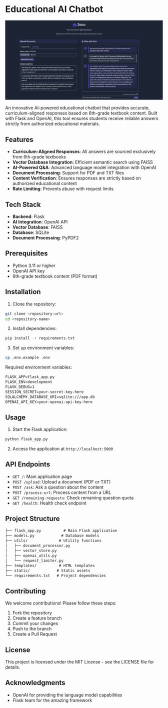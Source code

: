 # Educational AI Chatbot

![Chatbot Thumbnail](thumb.png)

An innovative AI-powered educational chatbot that provides accurate, curriculum-aligned responses based on 6th-grade textbook content. Built with Flask and OpenAI, this tool ensures students receive reliable answers strictly from authorized educational materials.

## Features

- **Curriculum-Aligned Responses**: All answers are sourced exclusively from 6th-grade textbooks
- **Vector Database Integration**: Efficient semantic search using FAISS
- **AI-Powered Q&A**: Advanced language model integration with OpenAI
- **Document Processing**: Support for PDF and TXT files
- **Content Verification**: Ensures responses are strictly based on authorized educational content
- **Rate Limiting**: Prevents abuse with request limits

## Tech Stack

- **Backend**: Flask
- **AI Integration**: OpenAI API
- **Vector Database**: FAISS
- **Database**: SQLite
- **Document Processing**: PyPDF2

## Prerequisites

- Python 3.11 or higher
- OpenAI API key
- 6th-grade textbook content (PDF format)

## Installation

1. Clone the repository:
```bash
git clone <repository-url>
cd <repository-name>
```

2. Install dependencies:
```bash
pip install -r requirements.txt
```

3. Set up environment variables:
```bash
cp .env.example .env
```

Required environment variables:
```env
FLASK_APP=flask_app.py
FLASK_ENV=development
FLASK_DEBUG=1
SESSION_SECRET=your-secret-key-here
SQLALCHEMY_DATABASE_URI=sqlite:///app.db
OPENAI_API_KEY=your-openai-api-key-here
```

## Usage

1. Start the Flask application:
```bash
python flask_app.py
```

2. Access the application at `http://localhost:5000`

## API Endpoints

- `GET /`: Main application page
- `POST /upload`: Upload a document (PDF or TXT)
- `POST /ask`: Ask a question about the content
- `POST /process-url`: Process content from a URL
- `GET /remaining-requests`: Check remaining question quota
- `GET /health`: Health check endpoint

## Project Structure

```
├── flask_app.py          # Main Flask application
├── models.py            # Database models
├── utils/              # Utility functions
│   ├── document_processor.py
│   ├── vector_store.py
│   ├── openai_utils.py
│   └── request_limiter.py
├── templates/          # HTML templates
├── static/            # Static assets
└── requirements.txt   # Project dependencies
```

## Contributing

We welcome contributions! Please follow these steps:

1. Fork the repository
2. Create a feature branch
3. Commit your changes
4. Push to the branch
5. Create a Pull Request

## License

This project is licensed under the MIT License - see the LICENSE file for details.

## Acknowledgments

- OpenAI for providing the language model capabilities
- Flask team for the amazing framework 